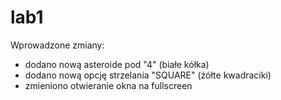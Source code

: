 # lab1
Wprowadzone zmiany:
- dodano nową asteroide pod "4" (białe kółka)
- dodano nową opcję strzelania "SQUARE" (żółte kwadraciki)
- zmieniono otwieranie okna na fullscreen
